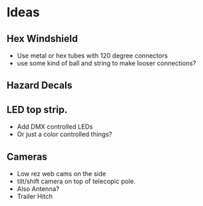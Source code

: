 # Ideas

## Hex Windshield

- Use metal or hex tubes with 120 degree connectors
- use some kind of ball and string to make looser connections?

## Hazard Decals


## LED top strip.

- Add DMX controlled LEDs
- Or just a color controlled things?

## Cameras

- Low rez web cams on the side
- tilt/shift camera on top of telecopic pole.
- Also Antenna?
- Trailer Hitch
